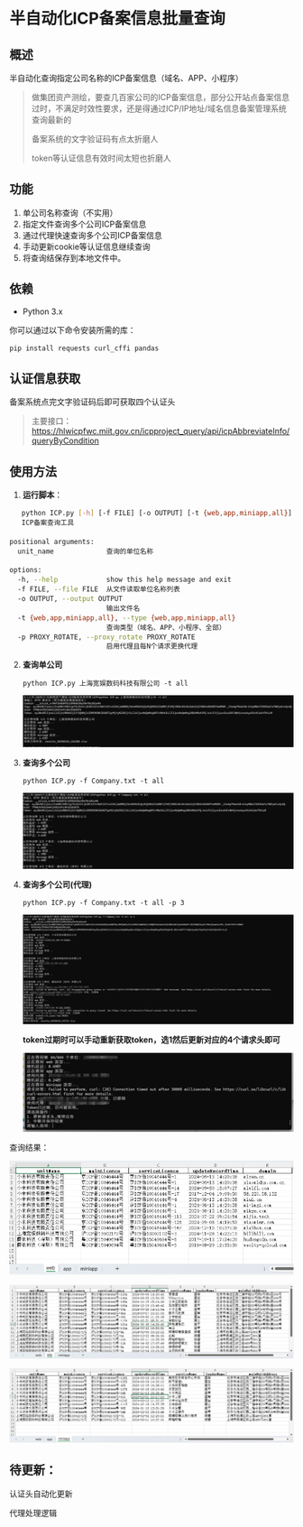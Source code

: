 # 半自动化ICP备案信息批量查询

## 概述

半自动化查询指定公司名称的ICP备案信息（域名、APP、小程序）

> 做集团资产测绘，要查几百家公司的ICP备案信息，部分公开站点备案信息过时，不满足时效性要求，还是得通过ICP/IP地址/域名信息备案管理系统查询最新的
>
> 备案系统的文字验证码有点太折磨人
>
> token等认证信息有效时间太短也折磨人

## 功能

1. 单公司名称查询（不实用）
2. 指定文件查询多个公司ICP备案信息
3. 通过代理快速查询多个公司ICP备案信息
4. 手动更新cookie等认证信息继续查询
5. 将查询结保存到本地文件中。

## 依赖

- Python 3.x

你可以通过以下命令安装所需的库：

```bash
pip install requests curl_cffi pandas
```

## 认证信息获取

备案系统点完文字验证码后即可获取四个认证头

> 主要接口：https://hlwicpfwc.miit.gov.cn/icpproject_query/api/icpAbbreviateInfo/queryByCondition

## 使用方法

1. **运行脚本**：

```bash
   python ICP.py [-h] [-f FILE] [-o OUTPUT] [-t {web,app,miniapp,all}] [-p PROXY_ROTATE] [unit_name]
   ICP备案查询工具

positional arguments:
  unit_name             查询的单位名称

options:
  -h, --help            show this help message and exit
  -f FILE, --file FILE  从文件读取单位名称列表
  -o OUTPUT, --output OUTPUT
                        输出文件名
  -t {web,app,miniapp,all}, --type {web,app,miniapp,all}
                        查询类型（域名、APP、小程序、全部）
  -p PROXY_ROTATE, --proxy_rotate PROXY_ROTATE
                        启用代理且每N个请求更换代理
```

2. **查询单公司**

   ```
   python ICP.py 上海宽娱数码科技有限公司 -t all
   ```

   ![image-20250224162224373](./README/image-20250224162224373.png)

3. **查询多个公司**

   ```
   python ICP.py -f Company.txt -t all
   ```

   ![image-20250224162456635](./README/image-20250224162456635.png)

4. **查询多个公司(代理)**

   ```
   python ICP.py -f Company.txt -t all -p 3
   ```

   ![image-20250224163433847](./README/image-20250224163433847.png)

   **token过期时可以手动重新获取token，选1然后更新对应的4个请求头即可**

   ![image-20250224165521871](./README/image-20250224165521871.png)

查询结果：

![image-20250224165133597](./README/image-20250224165133597.png)

![image-20250224165144945](./README/image-20250224165144945.png)

![image-20250224165202304](./README/image-20250224165202304.png)

## 待更新：

认证头自动化更新

代理处理逻辑
